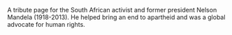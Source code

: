 A tribute page for the South African activist and former president Nelson Mandela (1918-2013).
He helped bring an end to apartheid and was a global advocate for human rights.
